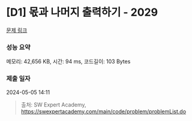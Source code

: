 # [D1] 몫과 나머지 출력하기 - 2029 

[문제 링크](https://swexpertacademy.com/main/code/problem/problemDetail.do?contestProbId=AV5QGNvKAtEDFAUq) 

### 성능 요약

메모리: 42,656 KB, 시간: 94 ms, 코드길이: 103 Bytes

### 제출 일자

2024-05-05 14:11



> 출처: SW Expert Academy, https://swexpertacademy.com/main/code/problem/problemList.do